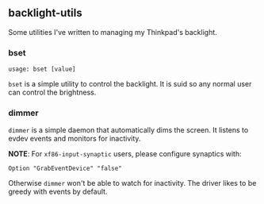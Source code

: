 ## backlight-utils

Some utilities I've written to managing my Thinkpad's backlight.

### bset

```
usage: bset [value]
```

`bset` is a simple utility to control the backlight. It is suid so
any normal user can control the brightness.

### dimmer

`dimmer` is a simple daemon that automatically dims the screen. It
listens to evdev events and monitors for inactivity.

**NOTE**: For ``xf86-input-synaptic`` users, please configure synaptics
with:

```
Option "GrabEventDevice" "false"
```

Otherwise ``dimmer`` won't be able to watch for inactivity. The driver
likes to be greedy with events by default.
